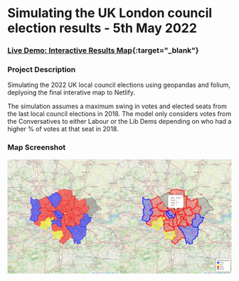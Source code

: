 # Simulating the UK London council election results - 5th May 2022

### [Live Demo: Interactive Results Map](https://uk-election-map-simulation.netlify.app/){:target="_blank"}

### Project Description
Simulating the 2022 UK local council elections using geopandas and folium, deplyoing the final interative map to Netlify.

The simulation assumes a maximum swing in votes and elected seats from the last local council elections in 2018. The model only considers votes from the Conversatives to either Labour or the Lib Dems depending on who had a higher % of votes at that seat in 2018.

### Map Screenshot
![Screenshot of live demo](/interactive_map_screenshot.png)
